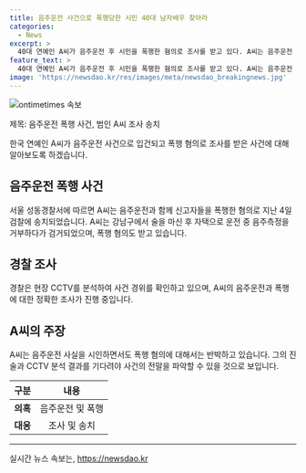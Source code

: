 ```yaml
---
title: 음주운전 사건으로 폭행당한 시민 40대 남자배우 찾아라
categories:
  - News
excerpt: >
  40대 연예인 A씨가 음주운전 후 시민을 폭행한 혐의로 조사를 받고 있다. A씨는 음주운전 혐의를 인정하면서 경찰에게 혈중알코올농도 수치를 검출당했다. 또한 폭행 혐의에 대해서는 부인하며 피해자가 자신을 동영상으로 찍으며 소송을 공격했다고 주장하고 있다. 경찰은 현장 CCTV를 토대로 사건 경위를 조사 중이다. A씨의 음주운전과 폭행으로 연예계 내외에서 큰 관심을 끌고 있으며, 논란의 중심에 있다.
feature_text: >
  40대 연예인 A씨가 음주운전 후 시민을 폭행한 혐의로 조사를 받고 있다. A씨는 음주운전 혐의를 인정하면서 경찰에게 혈중알코올농도 수치를 검출당했다. 또한 폭행 혐의에 대해서는 부인하며 피해자가 자신을 동영상으로 찍으며 소송을 공격했다고 주장하고 있다. 경찰은 현장 CCTV를 토대로 사건 경위를 조사 중이다. A씨의 음주운전과 폭행으로 연예계 내외에서 큰 관심을 끌고 있으며, 논란의 중심에 있다.
image: 'https://newsdao.kr/res/images/meta/newsdao_breakingnews.jpg'
---
```


<p><img src="https://newsdao.kr/res/images/meta/newsdao_breakingnews.jpg" alt="ontimetimes 속보" /></p>

<p>제목: 음주운전 폭행 사건, 범인 A씨 조사 송치</p>

<p>한국 연예인 A씨가 음주운전 사건으로 입건되고 폭행 혐의로 조사를 받은 사건에 대해 알아보도록 하겠습니다.</p>

<h2 data-ke-size="size26">음주운전 폭행 사건</h2>

<p data-ke-size="size16">서울 성동경찰서에 따르면 A씨는 음주운전과 함께 신고자들을 폭행한 혐의로 지난 4일 검찰에 송치되었습니다. A씨는 강남구에서 술을 마신 후 자택으로 운전 중 음주측정을 거부하다가 검거되었으며, 폭행 혐의도 받고 있습니다.</p>

<h2 data-ke-size="size26">경찰 조사</h2>

<p data-ke-size="size16">경찰은 현장 CCTV를 분석하여 사건 경위를 확인하고 있으며, A씨의 음주운전과 폭행에 대한 정확한 조사가 진행 중입니다.</p>

<h2 data-ke-size="size26">A씨의 주장</h2>

<p data-ke-size="size16">A씨는 음주운전 사실을 시인하면서도 폭행 혐의에 대해서는 반박하고 있습니다. 그의 진술과 CCTV 분석 결과를 기다려야 사건의 전말을 파악할 수 있을 것으로 보입니다.</p>

<table>
  <thead>
    <tr>
      <th style="text-align: center;">구분</th>
      <th style="text-align: center;">내용</th>
    </tr>
  </thead>
  <tbody>
    <tr>
      <td style="text-align: center;"><b>의혹</b></td>
      <td style="text-align: center;">음주운전 및 폭행</td>
    </tr>
    <tr>
      <td style="text-align: center;"><b>대응</b></td>
      <td style="text-align: center;">조사 및 송치</td>
    </tr>
  </tbody>
</table>

<hr>
실시간 뉴스 속보는, <a href="https://newsdao.kr" rel="dofollow">https://newsdao.kr</a>



